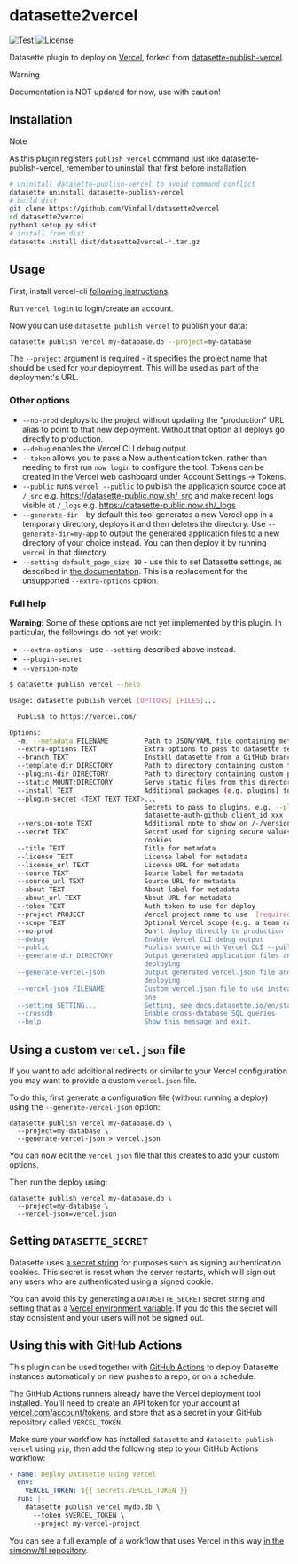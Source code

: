 # datasette2vercel

[![Test](https://github.com/Vinfall/datasette2vercel/workflows/Test/badge.svg)](https://github.com/Vinfall/datasette2vercel/actions?query=workflow%3ATest)
[![License](https://img.shields.io/badge/license-Apache%202.0-blue.svg)](https://github.com/Vinfall/datasette2vercel/blob/main/LICENSE)

Datasette plugin to deploy on [Vercel](https://vercel.com/), forked from [datasette-publish-vercel](https://github.com/simonw/datasette-publish-vercel).

> [!WARNING]
> Documentation is NOT updated for now, use with caution!

## Installation

> [!NOTE]
> As this plugin registers `publish vercel` command just like datasette-publish-vercel, remember to uninstall that first before installation.

```sh
# uninstall datasette-publish-vercel to avoid command conflict
datasette uninstall datasette-publish-vercel
# build dist
git clone https://github.com/Vinfall/datasette2vercel
cd datasette2vercel
python3 setup.py sdist
# install from dist
datasette install dist/datasette2vercel-*.tar.gz
```

## Usage

First, install vercel-cli [following instructions](https://vercel.com/download).

Run `vercel login` to login/create an account.

Now you can use `datasette publish vercel` to publish your data:

```sh
datasette publish vercel my-database.db --project=my-database
```

The `--project` argument is required - it specifies the project name that should be used for your deployment. This will be used as part of the deployment's URL.

### Other options

- `--no-prod` deploys to the project without updating the "production" URL alias to point to that new deployment. Without that option all deploys go directly to production.
- `--debug` enables the Vercel CLI debug output.
- `--token` allows you to pass a Now authentication token, rather than needing to first run `now login` to configure the tool. Tokens can be created in the Vercel web dashboard under Account Settings -> Tokens.
- `--public` runs `vercel --public` to publish the application source code at `/_src` e.g. <https://datasette-public.now.sh/_src> and make recent logs visible at `/_logs` e.g. <https://datasette-public.now.sh/_logs>
- `--generate-dir` - by default this tool generates a new Vercel app in a temporary directory, deploys it and then deletes the directory. Use `--generate-dir=my-app` to output the generated application files to a new directory of your choice instead. You can then deploy it by running `vercel` in that directory.
- `--setting default_page_size 10` - use this to set Datasette settings, as described in [the documentation](https://docs.datasette.io/en/stable/settings.html). This is a replacement for the unsupported `--extra-options` option.

### Full help

**Warning:** Some of these options are not yet implemented by this plugin. In particular, the followings do not yet work:

- `--extra-options` - use `--setting` described above instead.
- `--plugin-secret`
- `--version-note`

```sh
$ datasette publish vercel --help

Usage: datasette publish vercel [OPTIONS] [FILES]...

  Publish to https://vercel.com/

Options:
  -m, --metadata FILENAME         Path to JSON/YAML file containing metadata to publish
  --extra-options TEXT            Extra options to pass to datasette serve
  --branch TEXT                   Install datasette from a GitHub branch e.g. main
  --template-dir DIRECTORY        Path to directory containing custom templates
  --plugins-dir DIRECTORY         Path to directory containing custom plugins
  --static MOUNT:DIRECTORY        Serve static files from this directory at /MOUNT/...
  --install TEXT                  Additional packages (e.g. plugins) to install
  --plugin-secret <TEXT TEXT TEXT>...
                                  Secrets to pass to plugins, e.g. --plugin-secret
                                  datasette-auth-github client_id xxx
  --version-note TEXT             Additional note to show on /-/versions
  --secret TEXT                   Secret used for signing secure values, such as signed
                                  cookies
  --title TEXT                    Title for metadata
  --license TEXT                  License label for metadata
  --license_url TEXT              License URL for metadata
  --source TEXT                   Source label for metadata
  --source_url TEXT               Source URL for metadata
  --about TEXT                    About label for metadata
  --about_url TEXT                About URL for metadata
  --token TEXT                    Auth token to use for deploy
  --project PROJECT               Vercel project name to use  [required]
  --scope TEXT                    Optional Vercel scope (e.g. a team name)
  --no-prod                       Don't deploy directly to production
  --debug                         Enable Vercel CLI debug output
  --public                        Publish source with Vercel CLI --public
  --generate-dir DIRECTORY        Output generated application files and stop without
                                  deploying
  --generate-vercel-json          Output generated vercel.json file and stop without
                                  deploying
  --vercel-json FILENAME          Custom vercel.json file to use instead of generating
                                  one
  --setting SETTING...            Setting, see docs.datasette.io/en/stable/settings.html
  --crossdb                       Enable cross-database SQL queries
  --help                          Show this message and exit.
```

## Using a custom `vercel.json` file

If you want to add additional redirects or similar to your Vercel configuration you may want to provide a custom `vercel.json` file.

To do this, first generate a configuration file (without running a deploy) using the `--generate-vercel-json` option:

    datasette publish vercel my-database.db \
      --project=my-database \
      --generate-vercel-json > vercel.json

You can now edit the `vercel.json` file that this creates to add your custom options.

Then run the deploy using:

    datasette publish vercel my-database.db \
      --project=my-database \
      --vercel-json=vercel.json

## Setting `DATASETTE_SECRET`

Datasette uses [a secret string](https://docs.datasette.io/en/stable/settings.html#configuring-the-secret) for purposes such as signing authentication cookies. This secret is reset when the server restarts, which will sign out any users who are authenticated using a signed cookie.

You can avoid this by generating a `DATASETTE_SECRET` secret string and setting that as a [Vercel environment variable](https://vercel.com/docs/concepts/projects/environment-variables). If you do this the secret will stay consistent and your users will not be signed out.

## Using this with GitHub Actions

This plugin can be used together with [GitHub Actions](https://github.com/features/actions) to deploy Datasette instances automatically on new pushes to a repo, or on a schedule.

The GitHub Actions runners already have the Vercel deployment tool installed. You'll need to create an API token for your account at [vercel.com/account/tokens](https://vercel.com/account/tokens), and store that as a secret in your GitHub repository called `VERCEL_TOKEN`.

Make sure your workflow has installed `datasette` and `datasette-publish-vercel` using `pip`, then add the following step to your GitHub Actions workflow:

```yml
- name: Deploy Datasette using Vercel
  env:
    VERCEL_TOKEN: ${{ secrets.VERCEL_TOKEN }}
  run: |-
    datasette publish vercel mydb.db \
      --token $VERCEL_TOKEN \
      --project my-vercel-project
```

You can see a full example of a workflow that uses Vercel in this way [in the simonw/til repository](https://github.com/simonw/til/blob/12b3f0d3679320cbeafa5df164bbc08ba703625d/.github/workflows/build.yml).
